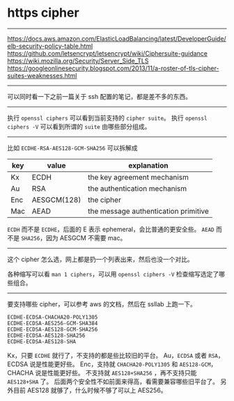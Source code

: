 # https cipher

---

https://docs.aws.amazon.com/ElasticLoadBalancing/latest/DeveloperGuide/elb-security-policy-table.html
https://github.com/letsencrypt/letsencrypt/wiki/Ciphersuite-guidance
https://wiki.mozilla.org/Security/Server_Side_TLS
https://googleonlinesecurity.blogspot.com/2013/11/a-roster-of-tls-cipher-suites-weaknesses.html

---

可以同时看一下之前一篇关于 ssh 配置的笔记，都是差不多的东西。

---

执行 `openssl ciphers` 可以看到当前支持的 `cipher suite`。
执行 `openssl ciphers -V` 可以看到所谓的 `suite` 由哪些部分组成。

---

比如 `ECDHE-RSA-AES128-GCM-SHA256` 可以拆解成

| key | value       | explanation                          |
| --- | ----------- | ------------------------------------ |
| Kx  | ECDH        | the key agreement mechanism          |
| Au  | RSA         | the authentication mechanism         |
| Enc | AESGCM(128) | the cipher                           |
| Mac | AEAD        | the message authentication primitive |

`ECDH` 而不是 `ECDHE`，后面的 E 表示 ephemeral，会比普通的更安全些。
`AEAD` 而不是 `SHA256`，因为 AESGCM 不需要 mac。

---

这个 cipher 怎么选，网上都是扔一个列表出来，然后也没一个对比。

各种缩写可以看 `man 1 ciphers`，可以用 `openssl ciphers -V` 检查缩写选定了哪些组合。

---

要支持哪些 cipher，可以参考 aws 的文档，然后在 ssllab 上跑一下。

```
ECDHE-ECDSA-CHACHA20-POLY1305
ECDHE-ECDSA-AES256-GCM-SHA384
ECDHE-ECDSA-AES128-GCM-SHA256
ECDHE-ECDSA-AES128-SHA256
ECDHE-ECDSA-AES128-SHA
```

Kx，只要 `ECDHE` 就行了，不支持的都是些比较旧的平台。
Au，`ECDSA` 或者 `RSA`，ECDSA 说是性能更好些。
Enc，支持就 `CHACHA20-POLY1305` 和 `AES128-GCM`，CHACHA 说是性能更好些。
不支持就 `AES128+SHA256` ，再不支持只能 `AES128+SHA` 了。
后面两个安全性不如前面来得高，看需要兼容哪些旧平台了。
另外目前 AES128 就够了，什么时候不够了可以上 AES256。
